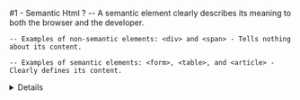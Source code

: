#1 - Semantic Html ?
    -- A semantic element clearly describes its meaning to both the browser and the developer.

    -- Examples of non-semantic elements: <div> and <span> - Tells nothing about its content.

    -- Examples of semantic elements: <form>, <table>, and <article> - Clearly defines its content.

<!-- ## LIST OF SEMANTIC ELEMENTS -->


<details>  -- Defines additional details that the user can view or hide

<figcaption> -- caption for the <figure>
<figure> -- used for <img />, listings, diagrams etc...
              EXAMPLE: -- <figure>
                    <img src="pic_trulli.jpg" alt="Trulli">
                    <figcaption>Fig1. - Trulli, Puglia, Italy.</figcaption>
                 </figure>

<header> -- The Main Header Part on the Page
                     EXAMPLE: --   <article>
                                      <header>
                                      <h1>What Does WWF Do?</h1>
                                      </header>
                                   </article>

<nav> -- The Part Below the Header 

<section> -- We Can Put Everything Inside a Section i.e Header, Nav Aside ....

    # We Can Nest Section and Article with Each Other

<article> -- We Can Put Everything Inside a Section i.e Header, Nav Aside ....

<aside> -- element defines some content aside from the content it is placed in (like a sidebar).

<footer> -- Defines a footer for a document or section

<main> -- Specifies the main content of a document

<mark> -- Defines marked/highlighted text

<summary> -- Defines a visible heading for a <details> element

<time>  -- 	Defines a date/time


#2 - New TAGS in Html ?
   <hgroup> tag:=> The <hgroup> tag in HTML stands for heading group and is used to group the heading elements. The <hgroup> tag in HTML is used to wrap one or more heading elements from <h1> to <h6>.

   <audio> tag:=> The <audio> tag is used to insert an audio into an HTML webpage.

   <datalist> tag:=> The <datalist> tag is used to provide autocomplete feature in the HTML files. It can be used with an input tag so that users can easily fill the data in the forms using select the data.

   <keygen> tag:=> The <keygen> tag in HTML is used to specify a key-pair generator field in a form. The purpose of the<keygen> element is to provide a secure way to authenticate users. When a form is submitted then two keys are generated, private key and public key. The private key is stored locally, and the public key is sent to the server.

   <meter> tag:=> It is used to define the scale for measurement in a well-defined range and also supports a fractional value. It is also known as a gauge. It is used in Disk use, relevance query result, etc.

   <output> tag:=> The <output> tag in HTML is used to represent the result of a calculation performed by the client-side script such as JavaScript.

   <progress> tag:=> It is used to represent the progress of a task. It is also defined how much work is done and how much is left to download a thing. It is not used to represent the disk space or relevant query.

   <video> tag:=> The <video> tag is used to embed video content in a document, such as a movie clip or other video streams. 

#3 - should we inject div inside a span TAg ? will html give Error ?
    -- No, we should not put BLOCK Element div inside a INLINE Element <span> because it might Break in PRODUCTION.

#4 - 